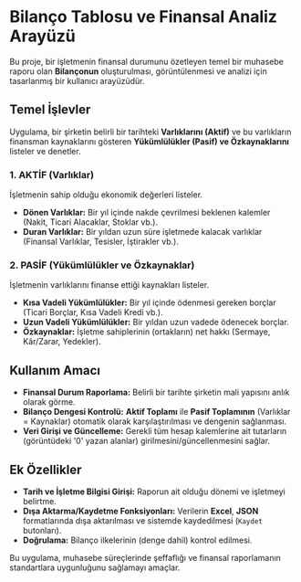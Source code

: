 # Bilanço Tablosu ve Finansal Analiz Arayüzü

Bu proje, bir işletmenin finansal durumunu özetleyen temel bir muhasebe raporu olan **Bilançonun** oluşturulması, görüntülenmesi ve analizi için tasarlanmış bir kullanıcı arayüzüdür.

## Temel İşlevler

Uygulama, bir şirketin belirli bir tarihteki **Varlıklarını (Aktif)** ve bu varlıkların finansman kaynaklarını gösteren **Yükümlülükler (Pasif) ve Özkaynaklarını** listeler ve denetler.

### 1. AKTİF (Varlıklar)

İşletmenin sahip olduğu ekonomik değerleri listeler.

* **Dönen Varlıklar:** Bir yıl içinde nakde çevrilmesi beklenen kalemler (Nakit, Ticari Alacaklar, Stoklar vb.).
* **Duran Varlıklar:** Bir yıldan uzun süre işletmede kalacak varlıklar (Finansal Varlıklar, Tesisler, İştirakler vb.).

### 2. PASİF (Yükümlülükler ve Özkaynaklar)

İşletmenin varlıklarını finanse ettiği kaynakları listeler.

* **Kısa Vadeli Yükümlülükler:** Bir yıl içinde ödenmesi gereken borçlar (Ticari Borçlar, Kısa Vadeli Kredi vb.).
* **Uzun Vadeli Yükümlülükler:** Bir yıldan uzun vadede ödenecek borçlar.
* **Özkaynaklar:** İşletme sahiplerinin (ortakların) net hakkı (Sermaye, Kâr/Zarar, Yedekler).

## Kullanım Amacı

* **Finansal Durum Raporlama:** Belirli bir tarihte şirketin mali yapısını anlık olarak görme.
* **Bilanço Dengesi Kontrolü:** **Aktif Toplamı** ile **Pasif Toplamının** (Varlıklar = Kaynaklar) otomatik olarak karşılaştırılması ve dengenin sağlanması.
* **Veri Girişi ve Güncelleme:** Gerekli tüm hesap kalemlerine ait tutarların (görüntüdeki '0' yazan alanlar) girilmesini/güncellenmesini sağlar.

## Ek Özellikler

* **Tarih ve İşletme Bilgisi Girişi:** Raporun ait olduğu dönemi ve işletmeyi belirtme.
* **Dışa Aktarma/Kaydetme Fonksiyonları:** Verilerin **Excel**, **JSON** formatlarında dışa aktarılması ve sistemde kaydedilmesi (`Kaydet` butonları).
* **Doğrulama:** Bilanço ilkelerinin (denge dahil) kontrol edilmesi.

Bu uygulama, muhasebe süreçlerinde şeffaflığı ve finansal raporlamanın standartlara uygunluğunu sağlamayı amaçlar.

